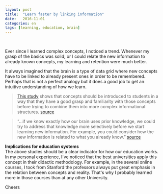 ```yaml
---
layout: post
title:  "Learn faster by linking information"
date:   2016-11-01
categories: en
tags: [learning, education, brain]
---
```

<div class="fb-like" data-href="http://karlheinzniebuhr.github.io/en/2016/11/01/learn-faster-by-linking-information/" data-layout="button_count" data-action="recommend" data-size="small" data-show-faces="true" data-share="true"></div><br>

Ever since I learned complex concepts, I noticed a trend. Whenever my grasp of the basics was solid, or I could relate the new information to already known concepts, my learning and retention were much better.
<!--more-->
It always imagined that the brain is a type of data grid where new concepts have to be linked to already present ones in order to be remembered. Perhaps that is not a perfect analogy but it does a good job to get an intuitive understanding of how we learn.

>[This study](http://link.springer.com/article/10.3758%2Fs13423-015-0889-1) shows that concepts should be introduced to students in a way that they have a good grasp and familiarity with those concepts before trying to combine them into more complex informational structures. [source](http://thebrainflux.com/how-to-learn-faster-using-prior-knowledge/)

>“…if we know exactly how our brain uses prior knowledge, we could try to address that knowledge more selectively before we start learning new information. For example, you could consider how the new information is related to what you already know.” [source](http://thebrainflux.com/how-to-learn-faster-using-prior-knowledge/)

**Implications for education systems**  
The above studies should be a clear indicator for how our education works. In my personal experience, I've noticed that the best universities apply this concept in their didactic methodology. For example, in the several online courses, I took from Stanford the professors always put great emphasis in the relation between concepts and reality. That's why I probably learned more in those courses than at any other University.

Cheers  
